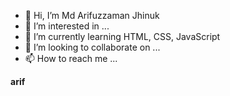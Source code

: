 
- 👋 Hi, I’m Md Arifuzzaman Jhinuk
- 👀 I’m interested in ...
- 🌱 I’m currently learning HTML, CSS, JavaScript
- 💞️ I’m looking to collaborate on ...
- 📫 How to reach me ...

<!---
jhinukabedin/jhinukabedin is a ✨ special ✨ repository because its `README.md` (this file) appears on your GitHub profile.
You can click the Preview link to take a look at your changes.
--->
<b>arif</b>
